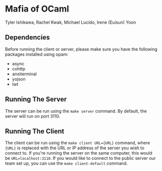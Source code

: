 # Mafia of OCaml

Tyler Ishikawa, Rachel Kwak, Michael Lucido, Irene (Euisun) Yoon

## Dependencies
Before running the client or server, please make sure you have the following
packages installed using opam:

* async
* cohttp
* ansiterminal
* yojson
* lwt

## Running The Server
The server can be run using the `make server` command. By default, the server
will run on port 3110.

## Running The Client
The client can be run using the `make client URL={URL}` command, where `{URL}`
is replaced with the URL or IP address of the server you wish to connect to.
If you're running the server on the same computer, this would be
`URL=localhost:3110`. If you would like to connect to the public server our team
set up, you can use the `make client-default` command.
